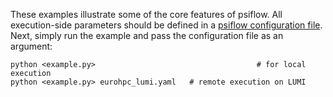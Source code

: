 These examples illustrate some of the core features of psiflow. All execution-side parameters should be defined in a [psiflow configuration file](/configs). Next, simply run the example and pass the configuration file as an argument:
```
python <example.py>                                    # for local execution
python <example.py> eurohpc_lumi.yaml   # remote execution on LUMI
```
